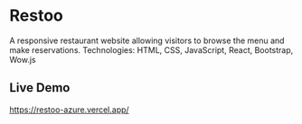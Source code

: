 # Restoo
A responsive restaurant website allowing visitors to browse the menu and make reservations.  Technologies: HTML, CSS, JavaScript, React, Bootstrap, Wow.js
## Live Demo
https://restoo-azure.vercel.app/
